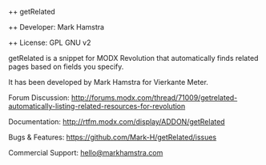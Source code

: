 ++ getRelated

++ Developer:  Mark Hamstra

++ License:    GPL GNU v2

getRelated is a snippet for MODX Revolution that automatically finds related pages based on fields you specify.

It has been developed by Mark Hamstra for Vierkante Meter.

Forum Discussion:   http://forums.modx.com/thread/71009/getrelated-automatically-listing-related-resources-for-revolution

Documentation: 		http://rtfm.modx.com/display/ADDON/getRelated

Bugs & Features: 	https://github.com/Mark-H/getRelated/issues

Commercial Support:	hello@markhamstra.com
